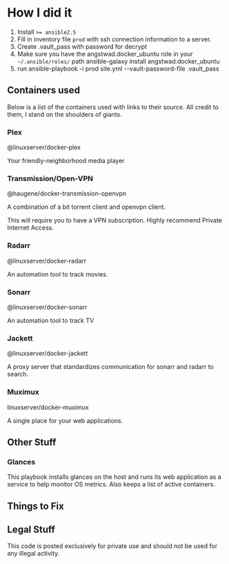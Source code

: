 # How I did it

1. Install `>= ansible2.5`
2. Fill in inventory file `prod` with ssh connection information to a server.
3. Create .vault_pass with password for decrypt
4. Make sure you have the angstwad.docker_ubuntu role in your `~/.ansible/roles/` path
        ansible-galaxy install angstwad.docker_ubuntu
5. run
        ansible-playbook -i prod site.yml --vault-password-file .vault_pass

## Containers used

Below is a list of the containers used with links to their source. All credit to them, I stand on the shoulders of giants.

### Plex

@linuxserver/docker-plex

Your friendly-neighborhood media player

### Transmission/Open-VPN

@haugene/docker-transmission-openvpn

A combination of a bit torrent client and openvpn client.

This will require you to have a VPN subscription. Highly recommend Private Internet Access.

### Radarr

@linuxserver/docker-radarr

An automation tool to track movies.

### Sonarr

@linuxserver/docker-sonarr

An automation tool to track TV

### Jackett

@linuxserver/docker-jackett

A proxy server that standardizes communication for sonarr and radarr to search.

### Muximux

linuxserver/docker-muximux

A single place for your web applications. 

## Other Stuff

### Glances

This playbook installs glances on the host and runs its web application as a service to help monitor OS metrics. Also keeps a list of active containers.

## Things to Fix

## Legal Stuff

This code is posted exclusively for private use and should not be used for any illegal activity.
